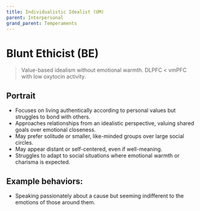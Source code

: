 ```yaml
---
title: Individualistic Idealist (UM)
parent: Interpersonal
grand_parent: Temperaments
---
```


# Blunt Ethicist (BE)

>Value-based idealism without emotional warmth. DLPFC < vmPFC with low oxytocin activity.

## Portrait
* Focuses on living authentically according to personal values but struggles to bond with others.
* Approaches relationships from an idealistic perspective, valuing shared goals over emotional closeness.
* May prefer solitude or smaller, like-minded groups over large social circles.
* May appear distant or self-centered, even if well-meaning.
* Struggles to adapt to social situations where emotional warmth or charisma is expected.

## Example behaviors:
* Speaking passionately about a cause but seeming indifferent to the emotions of those around them.